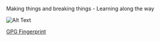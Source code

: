 Making things and breaking things - Learning along the way 

![Alt Text](https://media.giphy.com/media/vFKqnCdLPNOKc/giphy.gif)

[GPG Fingerprint](https://mauzy.net/gpg)
<!--
**Mauzy0x/Mauzy0x** is a ✨ _special_ ✨ repository because its `README.md` (this file) appears on your GitHub profile.

Here are some ideas to get you started:

- 🔭 I’m currently working on ...
- 🌱 I’m currently learning ...
- 👯 I’m looking to collaborate on ...
- 🤔 I’m looking for help with ...
- 💬 Ask me about ...
- 📫 How to reach me: ...
- 😄 Pronouns: ...
- ⚡ Fun fact: ...
-->
